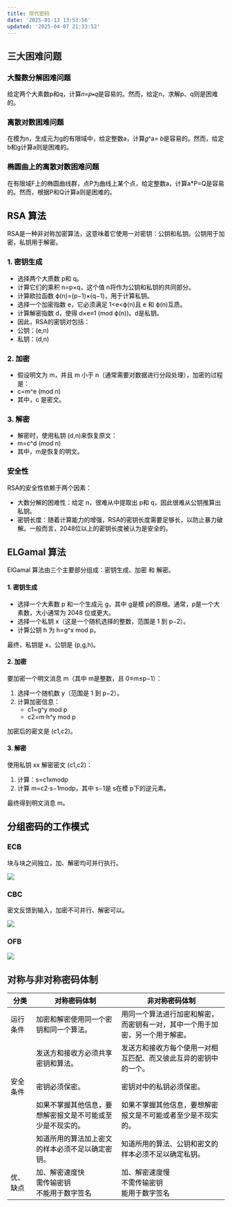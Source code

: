 ```yaml
---
title: 现代密码
date: '2025-01-13 13:53:56'
updated: '2025-04-07 21:33:52'
---
```

## 三大困难问题
### <font style="color:#000000;">大整数分解困难问题</font>
<font style="color:#000000;">给定两个大素数p和q，计算𝑛=𝑝∗𝑞是容易的。然而，给定n，求解p、q则是困难的。</font>

### <font style="color:#000000;">离散对数困难问题</font>
<font style="color:#000000;">在模为n，生成元为g的有限域中，给定整数a，计算𝑔^a= 𝑏是容易的。然而，给定b和g计算a则是困难的。</font>

### <font style="color:#000000;">椭圆曲上的离散对数困难问题</font>
<font style="color:#000000;">在有限域F上的椭圆曲线群，点P为曲线上某个点，给定整数a，计算a*P=Q是容易的。然而，根据P和Q计算a则是困难的。</font>

## <font style="color:#000000;">RSA 算法</font>
<font style="color:#000000;">RSA是一种非对称加密算法，这意味着它使用一对密钥：公钥和私钥。公钥用于加密，私钥用于解密。</font>

### <font style="color:#000000;">1. 密钥生成</font>
+ <font style="color:#000000;">选择两个大质数 p和 q。</font>
+ <font style="color:#000000;">计算它们的乘积</font><font style="color:#000000;"> n=p×q，这个值 n将作为公钥和私钥的共同部分。</font>
+ <font style="color:#000000;">计算欧拉函数</font><font style="color:#000000;"> ϕ(n)=(p−1)×(q−1)，用于计算私钥。</font>
+ <font style="color:#000000;">选择一个加密指数 e</font><font style="color:#000000;"></font><font style="color:#000000;">，它必须满足 1<e<ϕ(n)且 e 和 ϕ(n)互质。</font>
+ <font style="color:#000000;">计算解密指数 d</font><font style="color:#000000;"></font><font style="color:#000000;">，使得 d×e≡1 (mod ϕ(n))。d是私钥。</font>
+ <font style="color:#000000;">因此，RSA的密钥对包括：</font>
+ <font style="color:#000000;">公钥：(e,n)</font>
+ <font style="color:#000000;">私钥：(d,n)</font>

### <font style="color:#000000;">2. 加密</font>
+ <font style="color:#000000;">假设明文为 m，并且 m 小于 n（通常需要对数据进行分段处理），加密的过程是：</font>
+ <font style="color:#000000;">c=m^e (mod n)</font>
+ <font style="color:#000000;">其中，c 是密文。</font>

### <font style="color:#000000;">3. 解密</font>
+ <font style="color:#000000;">解密时，使用私钥 (d,n)来恢复原文：</font>
+ <font style="color:#000000;">m=c^d (mod n)</font>
+ <font style="color:#000000;">其中，m是恢复的明文。</font>

### <font style="color:#000000;">安全性</font>
<font style="color:#000000;">RSA的安全性依赖于两个因素：</font>

+ <font style="color:#000000;">大数分解的困难性：给定 n，很难从中提取出 p和 q，因此很难从公钥推算出私钥。</font>
+ <font style="color:#000000;">密钥长度：随着计算能力的增强，RSA的密钥长度需要足够长，以防止暴力破解。一般而言，2048位以上的密钥长度被认为是安全的。</font>

## ELGamal 算法
<font style="color:#000000;">ElGamal 算法由三个主要部分组成：密钥生成、加密 和 解密。</font>

#### <font style="color:#000000;">1. 密钥生成</font>
+ <font style="color:#000000;">选择一个大素数 p 和一个生成元 g，其中 g是模 p的原根。通常，p是一个大素数，大小通常为 2048 位或更大。</font>
+ <font style="color:#000000;">选择一个私钥 x（这是一个随机选择的整数，范围是 1 到 p−2）。</font>
+ <font style="color:#000000;">计算公钥 h 为 h=g^x mod p。</font>

<font style="color:#000000;">最终，私钥是 x</font><font style="color:#000000;"></font><font style="color:#000000;">，公钥是 (p,g,h)。</font>

#### <font style="color:#000000;">2. 加密</font>
<font style="color:#000000;">要加密一个明文消息 m（其中 m是整数，且 0≤m≤p−1）：</font>

1. <font style="color:#000000;">选择一个随机数 y（范围是 1 到 p−2）。</font>
2. <font style="color:#000000;">计算加密信息：</font>
    - <font style="color:#000000;">c1=g^y mod p</font>
    - <font style="color:#000000;">c2=m⋅h^y mod p</font>

<font style="color:#000000;">加密后的密文是 (c1,c2)。</font>

#### <font style="color:#000000;">3. 解密</font>
<font style="color:#000000;">使用私钥 x</font><font style="color:#000000;">x</font><font style="color:#000000;"> 解密密文 (c1,c2)：</font>

1. <font style="color:#000000;">计算：s=c1xmodp</font>
2. <font style="color:#000000;">计算 m=c2⋅s−1modp，其中 s−1是 s在模 p下的逆元素。</font>

<font style="color:#000000;">最终得到明文消息 m。</font>

## <font style="color:#000000;">分组密码的工作模式</font>
### <font style="color:#000000;">ECB</font>
<font style="color:#000000;">块与块之间独立，加、解密均可并行执行。</font>

![](/images/1d2ca7044a3a8d297addfe24847cbc27.png)

### <font style="color:#000000;">CBC</font>
<font style="color:#000000;">密文反馈到输入，加密不可并行、解密可以。</font>

![](/images/db2f4b8e54ebf6293e2b24281885e582.png)

### OFB
![](/images/690e4a6c2f4cae0a6f352cbfa75767ec.png)

## 对称与非对称密码体制
| <font style="color:#000000;">分类</font> | <font style="color:#000000;">对称密码体制</font> | <font style="color:#000000;">非对称密码体制</font> |
| --- | --- | --- |
| <font style="color:#000000;">运行条件</font> | <font style="color:#000000;">加密和解密使用同一个密钥和同一个算法。</font> | <font style="color:#000000;">用同一个算法进行加密和解密，而密钥有一对，其中一个用于加密，另一个用于解密。</font> |
| | <font style="color:#000000;">发送方和接收方必须共享密钥和算法。</font> | <font style="color:#000000;">发送方和接收方每个使用一对相互匹配、而又彼此互异的密钥中的一个。</font> |
| <font style="color:#000000;">安全条件</font> | <font style="color:#000000;">密钥必须保密。</font> | <font style="color:#000000;">密钥对中的私钥必须保密。</font> |
| | <font style="color:#000000;">如果不掌握其他信息，要想解密报文是不可能或至少是不现实的。</font> | <font style="color:#000000;">如果不掌握其他信息，要想解密报文是不可能或者至少是不现实的。</font> |
| | <font style="color:#000000;">知道所用的算法加上密文的样本必须不足以确定密钥。</font> | <font style="color:#000000;">知道所用的算法、公钥和密文的样本必须不足以确定私钥。</font> |
| <font style="color:#000000;">优</font><font style="color:#000000;">、缺点</font> | <font style="color:#000000;">加、解密速度快</font><br/><font style="color:#000000;">需传输密钥</font><br/><font style="color:#000000;">不能用于数字签名</font> | <font style="color:#000000;">加、解密速度慢</font><br/><font style="color:#000000;">不需传输密钥</font><br/><font style="color:#000000;">能用于数字签名</font> |


